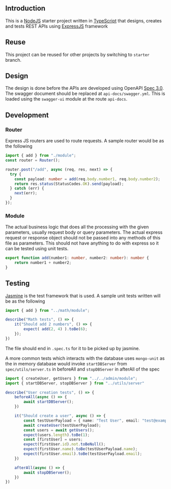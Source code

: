 ## Introduction

This is a [NodeJS](https://nodejs.org/en/about/) starter project written in [TypeScript](https://www.typescriptlang.org) that designs, creates and tests REST APIs using [ExpressJS](https://expressjs.com/) framework

## Reuse

This project can be reused for other projects by switching to `starter` branch.

## Design

The design is done before the APIs are developed using OpenAPI [Spec 3.0](https://swagger.io/specification/). The swagger document should be replaced at `api-docs/swagger.yml`. This is loaded using the `swagger-ui` module at the route `api-docs`.

## Development

### Router

Express JS routers are used to route requests. A sample router would be as the following

```typescript
import { add } from "./module";
const router = Router();

router.post("/add", async (req, res, next) => {
  try {
    const payload: number = add(req.body.number1, req.body.number2);
    return res.status(StatusCodes.OK).send(payload);
  } catch (err) {
    next(err);
  }
});
```

### Module

The actual business logic that does all the processing with the given parameters, usually request body or query parameters. The actual express request or response object should not be passed into any methods of this file as parameters. This should not have anything to do with express so it can be tested using unit tests.

```typescript
export function add(number1: number, number2: number): number {
    return number1 + number2;
}
```

## Testing

[Jasmine](https://jasmine.github.io/) is the test framework that is used. A sample unit tests written will be as the following

```typescript
import { add } from "../math/module";

describe("Math tests", () => {
    it("Should add 2 numbers", () => {
        expect( add(2, 4) ).toBe(6);
    });
})
```
The file should end in `.spec.ts` for it to be picked up by jasmine.

A more common tests which interacts with the database uses `mongo-unit` as the in memory database would invoke `startDBServer` from `spec/utils/server.ts` in beforeAll and `stopDBServer` in afterAll of the spec

```typescript
import { createUser, getUsers } from "../../admin/module";
import { startDBServer, stopDBServer } from "../utils/server"

describe("User creation tests", () => {
    beforeAll(async () => {
        await startDBServer();
    })

    it("Should create a user", async () => {
        const testUserPayload = { name: "Test User", email: "test@example.org" };
        await createUser(testUserPayload);
        const users = await getUsers();
        expect(users.length).toBe(1);
        const [firstUser] = users;
        expect(firstUser.id).not.toBeNull();
        expect(firstUser.name).toBe(testUserPayload.name);
        expect(firstUser.email).toBe(testUserPayload.email);
    })

    afterAll(async () => {
        await stopDBServer();
    })
})
```